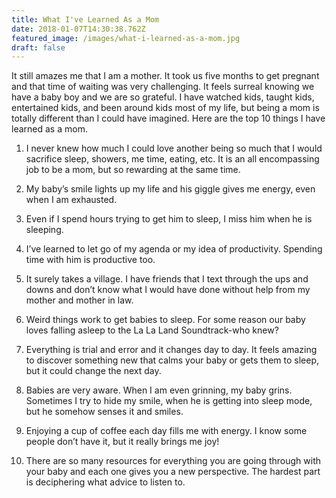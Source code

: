 ```yaml
---
title: What I've Learned As a Mom
date: 2018-01-07T14:30:38.762Z
featured_image: /images/what-i-learned-as-a-mom.jpg
draft: false
---
```

It still amazes me that I am a mother. It took us five months to get pregnant and that time of waiting was very challenging. It feels surreal knowing we have a baby boy and we are so grateful. I have watched kids, taught kids, entertained kids, and been around kids most of my life, but being a mom is totally different than I could have imagined. Here are the top 10 things I have learned as a mom.

1. I never knew how much I could love another being so much that I would sacrifice sleep, showers, me time, eating, etc. It is an all encompassing job to be a mom, but so rewarding at the same time.

2. My baby’s  smile lights up my life and his giggle gives me energy, even when I am exhausted.

3. Even if I spend hours trying to get him to sleep, I miss him when he is sleeping.

4. I’ve learned to let go of my agenda or my idea of productivity. Spending time with him is productive too.

5. It surely takes a village. I have friends that I text through the ups and downs and don’t know what I would have done without help from my mother and mother in law.

6. Weird things work to get babies to sleep. For some reason our baby loves falling asleep to the La La Land Soundtrack-who knew? 

7. Everything is trial and error and it changes day to day. It feels amazing to discover something new that calms your baby or gets them to sleep, but it could change the next day.

8. Babies are very aware. When I am even grinning, my baby grins. Sometimes I try to hide my smile, when he is getting into sleep mode, but he somehow senses it and smiles.

9. Enjoying a cup of coffee each day fills me with energy. I know some people don’t have it, but it really brings me joy!

10. There are so many resources for everything you are going through with your baby and each one gives you a new perspective. The hardest part is deciphering what advice to listen to.
